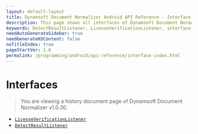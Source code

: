 ```yaml
---
layout: default-layout
title: Dynamsoft Document Normalizer Android API Reference - Interface
description: This page shows all interfaces of Dynamsoft Document Normalizer for Android SDK.
keywords: DetectResultListener, LicenseVerificationListener, interface, api reference, android
needAutoGenerateSidebar: true
needGenerateH3Content: false
noTitleIndex: true
pageStartVer: 1.0
permalink: /programming/android/api-reference/interface-index.html
---
```


# Interfaces

> You are viewing a history document page of Dynamsoft Document Normalizer v1.0.30.

- [`LicenseVerificationListener`](license-verification-listener.md)
- [`DetectResultListener`](detect-result-listener.md)
